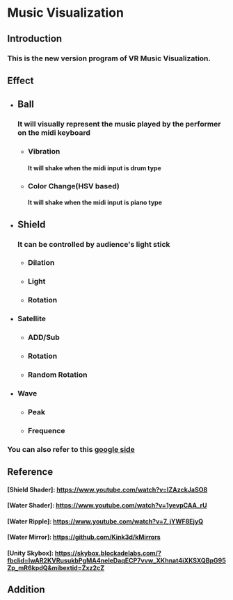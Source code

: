 # Music Visualization

## Introduction
### This is the new version program of VR Music Visualization.
## Effect
* ## Ball 
    ### It will visually represent the music played by the performer on the midi keyboard
    * ### Vibration 
        #### It will shake when the midi input is drum type

    * ### Color Change(HSV based)
        #### It will shake when the midi input is piano type
        
* ## Shield
    ### It can be controlled by audience's light stick 
    * ### Dilation
    * ### Light
    * ### Rotation
* ### Satellite
    * ### ADD/Sub
    * ### Rotation
    * ### Random Rotation
* ### Wave
    * ### Peak
    * ### Frequence
### You can also refer to this [google side](https://docs.google.com/presentation/d/1_RaKey5W6x4_1lmy8IJTPz69umCDMdml3PciDzbPKrA/edit?usp=sharing)
## Reference
#### [Shield Shader]: https://www.youtube.com/watch?v=IZAzckJaSO8
#### [Water Shader]: https://www.youtube.com/watch?v=1yevpCAA_rU
#### [Water Ripple]: https://www.youtube.com/watch?v=7_jYWF8EjyQ
#### [Water Mirror]: https://github.com/Kink3d/kMirrors
#### [Unity Skybox]: https://skybox.blockadelabs.com/?fbclid=IwAR2KVRusukbPgMA4neleDaqECP7vvw_XKhnat4iXKSXQBpG95Zp_mR6kpdQ&mibextid=Zxz2cZ

## Addition
